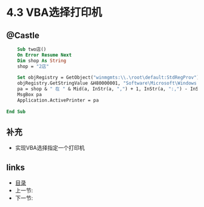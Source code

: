 # 4.3 VBA选择打印机

## @Castle
```vb
	Sub two店()
	On Error Resume Next
	Dim shop As String
	shop = "2店"
	
	Set objRegistry = GetObject("winmgmts:\\.\root\default:StdRegProv")
	objRegistry.GetStringValue &H80000001, "Software\Microsoft\Windows NT\CurrentVersion\PrinterPorts\", shop, a
	pa = shop & " 在 " & Mid(a, InStr(a, ",") + 1, InStr(a, ":,") - InStr(a, ","))
	MsgBox pa
	Application.ActivePrinter = pa
	  
End Sub
```

## 补充
 * 实现VBA选择指定一个打印机
 
## links
  * [目录](<preface.md>)
  * 上一节: [](<04.2.md>)
  * 下一节: [](<04.4.md>)
